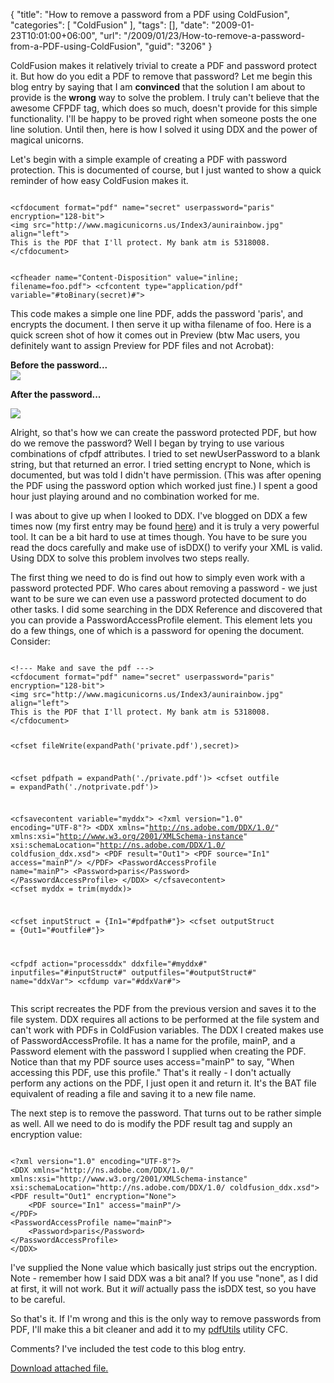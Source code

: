 {
	"title": "How to remove a password from a PDF using ColdFusion",
	"categories": [
		"ColdFusion"
	],
	"tags": [],
	"date": "2009-01-23T10:01:00+06:00",
	"url": "/2009/01/23/How-to-remove-a-password-from-a-PDF-using-ColdFusion",
	"guid": "3206"
}

ColdFusion makes it relatively trivial to create a PDF and password protect it. But how do you edit a PDF to remove that password? Let me begin this blog entry by saying that I am <b>convinced</b> that the solution I am about to provide is the <b>wrong</b> way to solve the problem. I truly can't believe that the awesome CFPDF tag, which does so much, doesn't provide for this simple functionality. I'll be happy to be proved right when someone posts the one line solution. Until then, here is how I solved it using DDX and the power of magical unicorns.
<!--more-->
Let's begin with a simple example of creating a PDF with password protection. This is documented of course, but I just wanted to show a quick reminder of how easy ColdFusion makes it.

<code>
&lt;cfdocument format="pdf" name="secret" userpassword="paris" encryption="128-bit"&gt;
&lt;img src="http://www.magicunicorns.us/Index3/aunirainbow.jpg" align="left"&gt;
This is the PDF that I'll protect. My bank atm is 5318008.
&lt;/cfdocument&gt;

&lt;cfheader name="Content-Disposition" value="inline; filename=foo.pdf"&gt;
&lt;cfcontent type="application/pdf" variable="#toBinary(secret)#"&gt;
</code>

This code makes a simple one line PDF, adds the password 'paris', and encrypts the document. I then serve it up witha filename of foo. Here is a quick screen shot of how it comes out in Preview (btw Mac users, you definitely want to assign Preview for PDF files and not Acrobat):

<b>Before the password...</b><br/>
<img src="http://static.raymondcamden.com/images//Picture 133.png">

<b>After the password...</b><br/>

<img src="http://static.raymondcamden.com/images/cfjedi//Picture 219.png">

Alright, so that's how we can create the password protected PDF, but how do we remove the password? Well I began by trying to use various combinations of cfpdf attributes. I tried to set newUserPassword to a blank string, but that returned an error. I tried setting encrypt to None, which is documented, but was told I didn't have permission. (This was after opening the PDF using the password option which worked just fine.) I spent a good hour just playing around and no combination worked for me. 

I was about to give up when I looked to DDX. I've blogged on DDX a few times now (my first entry may be found <a href="http://www.coldfusionjedi.com/index.cfm/2007/7/24/ColdFusion-8-Working-with-PDFs-Part-7">here</a>) and it is truly a very powerful tool. It can be a bit hard to use at times though. You have to be sure you read the docs carefully and make use of isDDX() to verify your XML is valid. Using DDX to solve this problem involves two steps really. 

The first thing we need to do is find out how to simply even work with a password protected PDF. Who cares about removing a password - we just want to be sure we can even use a password protected document to do other tasks. I did some searching in the DDX Reference and discovered that you can provide a PasswordAccessProfile element. This element lets you do a few things, one of which is a password for opening the document. Consider:

<code>
&lt;!--- Make and save the pdf ---&gt;
&lt;cfdocument format="pdf" name="secret" userpassword="paris" encryption="128-bit"&gt;
&lt;img src="http://www.magicunicorns.us/Index3/aunirainbow.jpg" align="left"&gt;
This is the PDF that I'll protect. My bank atm is 5318008.
&lt;/cfdocument&gt;

&lt;cfset fileWrite(expandPath('private.pdf'),secret)&gt;

&lt;cfset pdfpath = expandPath('./private.pdf')&gt;
&lt;cfset outfile = expandPath('./notprivate.pdf')&gt;

&lt;cfsavecontent variable="myddx"&gt;
&lt;?xml version="1.0" encoding="UTF-8"?&gt;
&lt;DDX xmlns="http://ns.adobe.com/DDX/1.0/" xmlns:xsi="http://www.w3.org/2001/XMLSchema-instance" xsi:schemaLocation="http://ns.adobe.com/DDX/1.0/ coldfusion_ddx.xsd"&gt;
&lt;PDF result="Out1"&gt;
	&lt;PDF source="In1" access="mainP"/&gt;
&lt;/PDF&gt;
&lt;PasswordAccessProfile name="mainP"&gt;
	&lt;Password&gt;paris&lt;/Password&gt;
&lt;/PasswordAccessProfile&gt;
&lt;/DDX&gt;
&lt;/cfsavecontent&gt;
&lt;cfset myddx = trim(myddx)&gt;

&lt;cfset inputStruct = {In1="#pdfpath#"}&gt;
&lt;cfset outputStruct = {Out1="#outfile#"}&gt;

&lt;cfpdf action="processddx" ddxfile="#myddx#" inputfiles="#inputStruct#" outputfiles="#outputStruct#" name="ddxVar"&gt;
&lt;cfdump var="#ddxVar#"&gt;	
</code>

This script recreates the PDF from the previous version and saves it to the file system. DDX requires all actions to be performed at the file system and can't work with PDFs in ColdFusion variables. The DDX I created makes use of PasswordAccessProfile. It has a name for the profile, mainP, and a Password element with the password I supplied when creating the PDF. Notice than that my PDF source uses access="mainP" to say, "When accessing this PDF, use this profile." That's it really - I don't actually perform any actions on the PDF, I just open it and return it. It's the BAT file equivalent of reading a file and saving it to a new file name. 

The next step is to remove the password. That turns out to be rather simple as well. All we need to do is modify the PDF result tag and supply an encryption value:

<code>
&lt;?xml version="1.0" encoding="UTF-8"?&gt;
&lt;DDX xmlns="http://ns.adobe.com/DDX/1.0/" xmlns:xsi="http://www.w3.org/2001/XMLSchema-instance" xsi:schemaLocation="http://ns.adobe.com/DDX/1.0/ coldfusion_ddx.xsd"&gt;
&lt;PDF result="Out1" encryption="None"&gt;
	&lt;PDF source="In1" access="mainP"/&gt;
&lt;/PDF&gt;
&lt;PasswordAccessProfile name="mainP"&gt;
	&lt;Password&gt;paris&lt;/Password&gt;
&lt;/PasswordAccessProfile&gt;
&lt;/DDX&gt;
</code>

I've supplied the None value which basically just strips out the encryption. Note - remember how I said DDX was a bit anal? If you use "none", as I did at first, it will not work. But it <i>will</i> actually pass the isDDX test, so you have to be careful.

So that's it. If I'm wrong and this is the only way to remove passwords from PDF, I'll make this a bit cleaner and add it to my <a href="http://pdfutils.riaforge.org">pdfUtils</a> utility CFC.

Comments? I've included the test code to this blog entry.<p><a href='enclosures/D%3A%5Chosts%5Cwww%2Ecoldfusionjedi%2Ecom%5Cenclosures%2Fpdfplay%2Ezip'>Download attached file.</a></p>